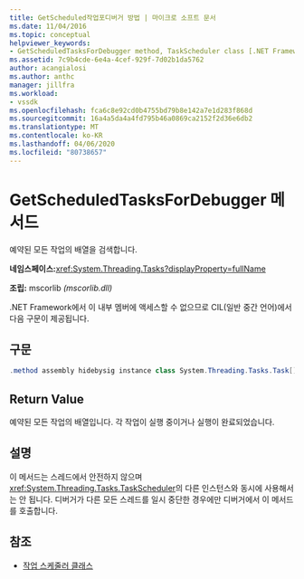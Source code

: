 ```yaml
---
title: GetScheduled작업포디버거 방법 | 마이크로 소프트 문서
ms.date: 11/04/2016
ms.topic: conceptual
helpviewer_keywords:
- GetScheduledTasksForDebugger method, TaskScheduler class [.NET Framework debug engines]
ms.assetid: 7c9b4cde-6e4a-4cef-929f-7d02b1da5762
author: acangialosi
ms.author: anthc
manager: jillfra
ms.workload:
- vssdk
ms.openlocfilehash: fca6c8e92cd0b4755bd79b8e142a7e1d283f868d
ms.sourcegitcommit: 16a4a5da4a4fd795b46a0869ca2152f2d36e6db2
ms.translationtype: MT
ms.contentlocale: ko-KR
ms.lasthandoff: 04/06/2020
ms.locfileid: "80738657"
---
```

# <a name="getscheduledtasksfordebugger-method"></a>GetScheduledTasksForDebugger 메서드
예약된 모든 작업의 배열을 검색합니다.

 **네임스페이스:**<xref:System.Threading.Tasks?displayProperty=fullName>

 **조립:** mscorlib *(mscorlib.dll)*

 .NET Framework에서 이 내부 멤버에 액세스할 수 없으므로 CIL(일반 중간 언어)에서 다음 구문이 제공됩니다.

## <a name="syntax"></a>구문

```csharp
.method assembly hidebysig instance class System.Threading.Tasks.Task[] GetScheduledTasksForDebugger() cil managed
```

## <a name="return-value"></a>Return Value
 예약된 모든 작업의 배열입니다. 각 작업이 실행 중이거나 실행이 완료되었습니다.

## <a name="remarks"></a>설명
 이 메서드는 스레드에서 안전하지 않으며 <xref:System.Threading.Tasks.TaskScheduler>의 다른 인스턴스와 동시에 사용해서는 안 됩니다. 디버거가 다른 모든 스레드를 일시 중단한 경우에만 디버거에서 이 메서드를 호출합니다.

## <a name="see-also"></a>참조
- [작업 스케줄러 클래스](../../extensibility/debugger/taskscheduler-class-internal-members.md)
